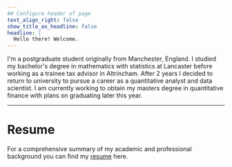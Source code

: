 ```yaml
---
## Configure header of page
text_align_right: false
show_title_as_headline: false
headline: |
  Hello there! Welcome.
---
```


I'm a postgraduate student originally from Manchester, England.  I studied my bachelor's degree in mathematics with statistics at Lancaster before working as a trainee tax advisor in Altrincham.  After 2 years I decided to return to university to pursue a career as a quantitative analyst and data scientist.  I am currently working to obtain my masters degree in quantitative finance with plans on graduating later this year.

---

# Resume

For a comprehensive summary of my academic and professional background you can find my [resume](https://github.com/JohnRobinInston/personalwebsite/tree/main/content/resume) here.



